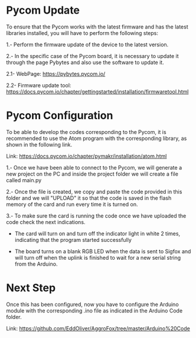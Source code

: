 # Pycom Update

To ensure that the Pycom works with the latest firmware and has the latest libraries installed, you will have to perform the following steps:

1.- Perform the firmware update of the device to the latest version.

2.- In the specific case of the Pycom board, it is necessary to update it through the page Pybytes and also use the software to update it.

2.1- WebPage: https://pybytes.pycom.io/

2.2- Firmware update tool: https://docs.pycom.io/chapter/gettingstarted/installation/firmwaretool.html

# Pycom Configuration

To be able to develop the codes corresponding to the Pycom, it is recommended to use the Atom program with the corresponding library, as shown in the following link.

Link: https://docs.pycom.io/chapter/pymakr/installation/atom.html

1.- Once we have been able to connect to the Pycom, we will generate a new project on the PC and inside the project folder we will create a file called main.py

2.- Once the file is created, we copy and paste the code provided in this folder and we will "UPLOAD" it so that the code is saved in the flash memory of the card and run every time it is turned on.

3.- To make sure the card is running the code once we have uploaded the code check the next indications.

- The card will turn on and turn off the indicator light in white 2 times, indicating that the program started successfully

- The board turns on a blank RGB LED when the data is sent to Sigfox and will turn off when the uplink is finished to wait for a new serial string from the Arduino.

# Next Step

Once this has been configured, now you have to configure the Arduino module with the corresponding .ino file as indicated in the Arduino Code folder.

Link: https://github.com/EddOliver/AggroFox/tree/master/Arduino%20Code
